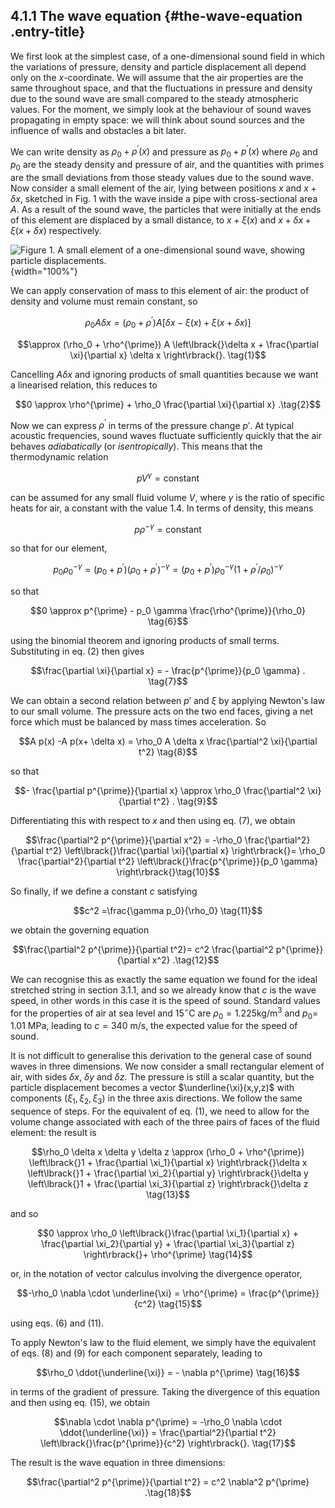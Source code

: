 ## 4.1.1 The wave equation {#the-wave-equation .entry-title}

We first look at the simplest case, of a one-dimensional sound field in
which the variations of pressure, density and particle displacement all
depend only on the $x$-coordinate. We will assume that the air
properties are the same throughout space, and that the fluctuations in
pressure and density due to the sound wave are small compared to the
steady atmospheric values. For the moment, we simply look at the
behaviour of sound waves propagating in empty space: we will think about
sound sources and the influence of walls and obstacles a bit later.

We can write density as $\rho_0 + \rho^{\prime}(x)$ and pressure as $p_0 +
p^{\prime}(x)$ where $\rho_0$ and $p_0$ are the steady density and
pressure of air, and the quantities with primes are the small deviations
from those steady values due to the sound wave. Now consider a small
element of the air, lying between positions $x$ and $x+\delta x$,
sketched in Fig. 1 with the wave inside a pipe with cross-sectional area
$A$. As a result of the sound wave, the particles that were initially
at the ends of this element are displaced by a small distance, to
$x+\xi(x)$ and $x + \delta x + \xi(x + \delta x)$ respectively.

![Figure 1. A small element of a one-dimensional sound wave, showing
particle
displacements.](uploads/2021/01/pipe_element-1024x251.jpg){width="100%"}

We can apply conservation of mass to this element of air: the product of
density and volume must remain constant, so

$$\rho_0 A \delta x = (\rho_0 + \rho^{\prime}) A \lbrack{}\delta x - \xi(x) +
\xi(x+ \delta x)\rbrack{} $$

$$\approx (\rho_0 + \rho^{\prime}) A \left\lbrack{}\delta x + \frac{\partial
\xi}{\partial x} \delta x \right\rbrack{}. \tag{1}$$

Cancelling $A \delta x$ and ignoring products of small quantities
because we want a linearised relation, this reduces to

$$0 \approx \rho^{\prime} + \rho_0 \frac{\partial \xi}{\partial x}
.\tag{2}$$

Now we can express $\rho^{\prime}$ in terms of the pressure change $p'$. At
typical acoustic frequencies, sound waves fluctuate sufficiently quickly
that the air behaves *adiabatically* (or *isentropically*). This means
that the thermodynamic relation

$$p V^\gamma = \mathrm{constant} \tag{3}$$

can be assumed for any small fluid volume $V$, where $\gamma$ is
the ratio of specific heats for air, a constant with the value 1.4. In
terms of density, this means

$$p \rho^{-\gamma} = \mathrm{constant} \tag{4}$$

so that for our element,

$$p_0 \rho_0^{-\gamma} = (p_0 +p^{\prime}) (\rho_0 + \rho^{\prime})^{-\gamma} =
(p_0 +p^{\prime}) \rho_0 ^{-\gamma} (1+ \rho^{\prime}/\rho_0)^{-\gamma}
\tag{5}$$

so that

$$0 \approx p^{\prime} - p_0 \gamma \frac{\rho^{\prime}}{\rho_0} \tag{6}$$

using the binomial theorem and ignoring products of small terms.
Substituting in eq. (2) then gives

$$\frac{\partial \xi}{\partial x} = - \frac{p^{\prime}}{p_0 \gamma} .
\tag{7}$$

We can obtain a second relation between $p'$ and $\xi$ by applying
Newton's law to our small volume. The pressure acts on the two end
faces, giving a net force which must be balanced by mass times
acceleration. So

$$A p(x) -A p(x+ \delta x) = \rho_0 A \delta x \frac{\partial^2
\xi}{\partial t^2} \tag{8}$$

so that

$$- \frac{\partial p^{\prime}}{\partial x} \approx \rho_0
\frac{\partial^2 \xi}{\partial t^2} . \tag{9}$$

Differentiating this with respect to $x$ and then using eq. (7), we
obtain

$$\frac{\partial^2 p^{\prime}}{\partial x^2} = -\rho_0
\frac{\partial^2}{\partial t^2} \left\lbrack{}\frac{\partial
\xi}{\partial x} \right\rbrack{}= \rho_0 \frac{\partial^2}{\partial
t^2} \left\lbrack{}\frac{p^{\prime}}{p_0 \gamma} \right\rbrack{}\tag{10}$$

So finally, if we define a constant $c$ satisfying

$$c^2 =\frac{\gamma p_0}{\rho_0} \tag{11}$$

we obtain the governing equation

$$\frac{\partial^2 p^{\prime}}{\partial t^2}= c^2 \frac{\partial^2
p^{\prime}}{\partial x^2} .\tag{12}$$

We can recognise this as exactly the same equation we found for the
ideal stretched string in section 3.1.1, and so we already know that
$c$ is the wave speed, in other words in this case it is the speed of
sound. Standard values for the properties of air at sea level and
15${}^{\circ}$C are $\rho_0= 1.225 \text{kg/m}^{3}$ and $p_0=$ 1.01 MPa,
leading to $c=340$ m/s, the expected value for the speed of sound.

It is not difficult to generalise this derivation to the general case of
sound waves in three dimensions. We now consider a small rectangular
element of air, with sides $\delta x$, $\delta y$ and $\delta
z$. The pressure is still a scalar quantity, but the particle
displacement becomes a vector $\underline{\xi}(x,y,z)$ with
components $(\xi_1,\xi_2,\xi_3)$ in the three axis directions. We
follow the same sequence of steps. For the equivalent of eq. (1), we
need to allow for the volume change associated with each of the three
pairs of faces of the fluid element: the result is

$$\rho_0 \delta x \delta y \delta z \approx (\rho_0 + \rho^{\prime})
\left\lbrack{}1 + \frac{\partial \xi_1}{\partial x} \right\rbrack{}\delta x
\left\lbrack{}1 + \frac{\partial \xi_2}{\partial y} \right\rbrack{}\delta y
\left\lbrack{}1 + \frac{\partial \xi_3}{\partial z} \right\rbrack{}\delta z
\tag{13}$$

and so

$$0 \approx \rho_0 \left\lbrack{}\frac{\partial \xi_1}{\partial x} +
\frac{\partial \xi_2}{\partial y} + \frac{\partial
\xi_3}{\partial z} \right\rbrack{}+ \rho^{\prime} \tag{14}$$

or, in the notation of vector calculus involving the divergence
operator,

$$-\rho_0 \nabla \cdot \underline{\xi} = \rho^{\prime} =
\frac{p^{\prime}}{c^2} \tag{15}$$

using eqs. (6) and (11).

To apply Newton's law to the fluid element, we simply have the
equivalent of eqs. (8) and (9) for each component separately, leading to

$$\rho_0 \ddot{\underline{\xi}} = - \nabla p^{\prime} \tag{16}$$

in terms of the gradient of pressure. Taking the divergence of this
equation and then using eq. (15), we obtain

$$\nabla \cdot \nabla p^{\prime} = -\rho_0 \nabla \cdot
\ddot{\underline{\xi}} = \frac{\partial^2}{\partial t^2}
\left\lbrack{}\frac{p^{\prime}}{c^2} \right\rbrack{}. \tag{17}$$

The result is the wave equation in three dimensions:

$$\frac{\partial^2 p^{\prime}}{\partial t^2} = c^2 \nabla^2 p^{\prime}
.\tag{18}$$
